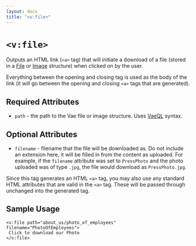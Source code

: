 ```yaml
---
layout: docs
title: "<v:file>"
---
```


# `<v:file>`

Outputs an HTML link (`<a>` tag) that will initiate a download of a file
(stored in a [File](#structure.file) or [Image](#structure.image)
structure) when clicked on by the user.

Everything between the opening and closing tag is used as the body of
the link (it will go between the opening and closing `<a>` tags that are
generated).

## Required Attributes

-   `path` - the path to the Vae file or image structure. Uses
    [VaeQL](#vaeql) syntax.

## Optional Attributes

-   `filename` - filename that the file will be downloaded as. Do not
    include an extension here, it will be filled in from the content
    as uploaded. For example, if the `filename` attribute was set to
    `PressPhoto` and the photo uploaded was of type `.jpg`, the file
    would download as `PressPhoto.jpg`.

Since this tag generates an HTML `<a>` tag, you may also use any
standard HTML attributes that are valid in the `<a>` tag. These will be
passed through unchanged into the generated tag.

## Sample Usage

    <v:file path="about_us/photo_of_employees" filename="PhotoOfEmployees">
     Click to download our Photo
    </v:file>
